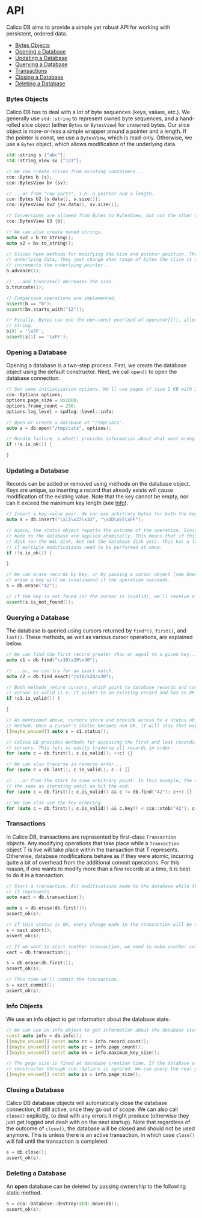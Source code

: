 # API
Calico DB aims to provide a simple yet robust API for working with persistent, ordered data.

+ [Bytes Objects](#bytes-objects)
+ [Opening a Database](#opening-a-database)
+ [Updating a Database](#updating-a-database)
+ [Querying a Database](#querying-a-database)
+ [Transactions](#transactions)
+ [Closing a Database](#closing-a-database)
+ [Deleting a Database](#deleting-a-database)

### Bytes Objects
Calico DB has to deal with a lot of byte sequences (keys, values, etc.).
We generally use `std::string` to represent owned byte sequences, and a hand-rolled slice object (either `Bytes` or `BytesView`) for unowned bytes.
Our slice object is more-or-less a simple wrapper around a pointer and a length.
If the pointer is const, we use a `BytesView`, which is read-only.
Otherwise, we use a `Bytes` object, which allows modification of the underlying data.

```C++
std::string s {"abc"};
std::string_view sv {"123"};

// We can create slices from existing containers...
cco::Bytes b {s};
cco::BytesView bv {sv};

// ...or from "raw parts", i.e. a pointer and a length.
cco::Bytes b2 {s.data(), s.size()};
cco::BytesView bv2 {sv.data(), sv.size()};

// Conversions are allowed from Bytes to BytesView, but not the other way.
cco::BytesView b3 {b};

// We can also create owned strings.
auto sv2 = b.to_string();
auto s2 = bv.to_string();

// Slices have methods for modifying the size and pointer position. These methods do not change the
// underlying data, they just change what range of bytes the slice is currently "viewing". advance()
// increments the underlying pointer...
b.advance(1);

// ...and truncate() decreases the size.
b.truncate(1);

// Comparison operations are implemented.
assert(b == "b");
assert(bv.starts_with("12"));

// Finally, Bytes can use the non-const overload of operator[](), allowing us to modify the original
// string.
b[0] = '\xFF';
assert(s[1] == '\xFF');
```

### Opening a Database
Opening a database is a two-step process.
First, we create the database object using the default constructor.
Next, we call `open()` to open the database connection.

```C++
// Set some initialization options. We'll use pages of size 2 KB with 2 MB of cache.
cco::Options options;
options.page_size = 0x2000;
options.frame_count = 256;
options.log_level = spdlog::level::info;

// Open or create a database at "/tmp/cats".
auto s = db.open("/tmp/cats", options);

// Handle failure. s.what() provides information about what went wrong.
if (!s.is_ok()) {

}
```

### Updating a Database
Records can be added or removed using methods on the database object.
Keys are unique, so inserting a record that already exists will cause modification of the existing value.
Note that the key cannot be empty, nor can it exceed the maximum key length (see [Info](#info-objects)).

```C++
// Insert a key-value pair. We can use arbitrary bytes for both the key and value.
auto s = db.insert("\x11\x22\x33", "\xDD\xEE\xFF");

// Again, the status object reports the outcome of the operation. Since we are not inside a transaction, all modifications
// made to the database are applied atomically. This means that if this status is OK, then our key-value pair is safely on
// disk (on the WAL disk, but not the database disk yet). This has a lot of overhead, so using a transaction is desirable
// if multiple modifications need to be performed at once.
if (!s.is_ok()) {

}

// We can erase records by key, or by passing a cursor object (see Queries below). It should be noted that a cursor used to
// erase a key will be invalidated if the operation succeeds.
s = db.erase("42");

// If the key is not found (or the cursor is invalid), we'll receive a "not found" status.
assert(s.is_not_found());
```

### Querying a Database
The database is queried using cursors returned by `find*()`, `first()`, and `last()`.
These methods, as well as various cursor operations, are explained below.

```C++
// We can find the first record greater than or equal to a given key...
auto c1 = db.find("\x10\x20\x30");

// ...or, we can try for an exact match.
auto c2 = db.find_exact("/x10/x20/x30");

// Both methods return cursors, which point to database records and can be used to perform range queries. We check if a
// cursor is valid (i.e. it points to an existing record and has an OK internal status) by writing:
if (c1.is_valid()) {

}

// As mentioned above, cursors store and provide access to a status object. We check this status using the status() 
// method. Once a cursor's status becomes non-OK, it will stay that way and the cursor can no longer be used.
[[maybe_unused]] auto s = c1.status();

// Calico DB provides methods for accessing the first and last records. Like the find*() methods, these methods return
// cursors. This lets us easily traverse all records in order.
for (auto c = db.first(); c.is_valid(); ++c) {}

// We can also traverse in reverse order...
for (auto c = db.last(); c.is_valid(); c--) {}

// ...or from the start to some arbitrary point. In this example, the cursor we are iterating to is not valid. This is
// the same as iterating until we hit the end.
for (auto c = db.first(); c.is_valid() && c != db.find("42"); c++) {}

// We can also use the key ordering.
for (auto c = db.first(); c.is_valid() && c.key() < cco::stob("42"); c++) {}
```

### Transactions
In Calico DB, transactions are represented by first-class `Transaction` objects.
Any modifying operations that take place while a `Transaction` object T is live will take place within the transaction that T represents.
Otherwise, database modifications behave as if they were atomic, incurring quite a bit of overhead from the additional commit operations.
For this reason, if one wants to modify more than a few records at a time, it is best to do it in a transaction.

```C++
// Start a transaction. All modifications made to the database while this object is live will be part of the transaction
// it represents.
auto xact = db.transaction();

auto s = db.erase(db.first());
assert_ok(s);

// If this status is OK, every change made in the transaction will be undone. 
s = xact.abort();
assert_ok(s);

// If we want to start another transaction, we need to make another call to the database.
xact = db.transaction();

s = db.erase(db.first());
assert_ok(s);

// This time we'll commit the transaction.
s = xact.commit();
assert_ok(s);
```

### Info Objects
We use an info object to get information about the database state.

```C++
// We can use an info object to get information about the database state.
const auto info = db.info();
[[maybe_unused]] const auto rc = info.record_count();
[[maybe_unused]] const auto pc = info.page_count();
[[maybe_unused]] const auto mk = info.maximum_key_size();

// The page size is fixed at database creation time. If the database already existed, the page size passed to the 
// constructor through cco::Options is ignored. We can query the real page size using the following line.
[[maybe_unused]] const auto ps = info.page_size();
```

### Closing a Database
Calico DB database objects will automatically close the database connection, if still active, once they go out of scope.
We can also call `close()` explicitly, to deal with any errors it might produce (otherwise they just get logged and dealt with on the next startup).
Note that regardless of the outcome of `close()`, the database will be closed and should not be used anymore.
This is unless there is an active transaction, in which case `close()` will fail until the transaction is completed.

```C++
s = db.close();
assert_ok(s);
```

### Deleting a Database
An **open** database can be deleted by passing ownership to the following static method.

```C++
s = cco::Database::destroy(std::move(db));
assert_ok(s);
```
